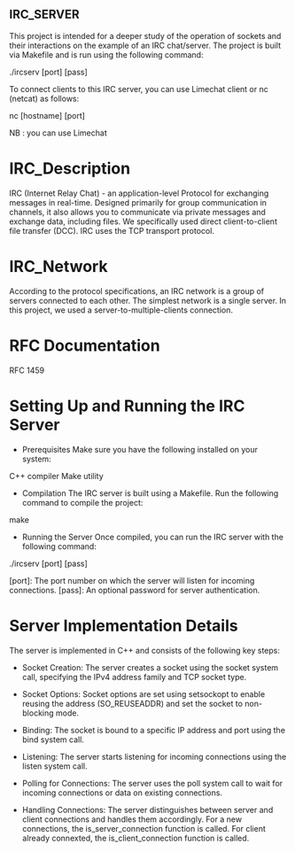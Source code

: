 
## IRC_SERVER
This project is intended for a deeper study of the operation of sockets and their interactions on the example of an IRC chat/server.
The project is built via Makefile and is run using the following command:

./ircserv [port] [pass]

To connect clients to this IRC server, you can use Limechat client or nc (netcat) as follows:

nc [hostname] [port]

NB : you can use Limechat 

# IRC_Description
IRC (Internet Relay Chat) - an application-level Protocol for exchanging messages in real-time.
Designed primarily for group communication in channels, it also allows you to communicate via private messages and exchange data, including files. We specifically used direct client-to-client file transfer (DCC).
IRC uses the TCP transport protocol.

# IRC_Network
According to the protocol specifications, an IRC network is a group of servers connected to each other. The simplest network is a single server. In this project, we used a server-to-multiple-clients connection.

# RFC Documentation
RFC 1459

# Setting Up and Running the IRC Server

- Prerequisites
Make sure you have the following installed on your system:

C++ compiler
Make utility

- Compilation
The IRC server is built using a Makefile. 
Run the following command to compile the project:

make

- Running the Server
Once compiled, you can run the IRC server with the following command:

./ircserv [port] [pass]

[port]: The port number on which the server will listen for incoming connections.
[pass]: An optional password for server authentication.

# Server Implementation Details
The server is implemented in C++ and consists of the following key steps:

- Socket Creation:
The server creates a socket using the socket system call, specifying the IPv4 address family and TCP socket type.

- Socket Options:
Socket options are set using setsockopt to enable reusing the address (SO_REUSEADDR) and set the socket to non-blocking mode.

- Binding:
The socket is bound to a specific IP address and port using the bind system call.

- Listening:
The server starts listening for incoming connections using the listen system call.

- Polling for Connections:
The server uses the poll system call to wait for incoming connections or data on existing connections.

- Handling Connections:
The server distinguishes between server and client connections and handles them accordingly.
For a new connections, the is_server_connection function is called.
For client already connexted, the is_client_connection function is called.

